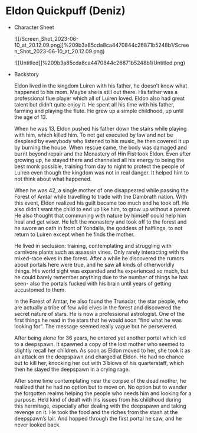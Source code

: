 # Eldon Quickpuff (Deniz)

- Character Sheet
    
    ![[/Screen_Shot_2023-06-10_at_20.12.09.png]]%209b3a85cda8ca4470844c26871b5248b1/Screen_Shot_2023-06-10_at_20.12.09.png)
    
    ![[Untitled]]%209b3a85cda8ca4470844c26871b5248b1/Untitled.png)
    
- Backstory
    
    Eldon lived in the kingdom Luiren with his father, he doesn’t know what happened to his mom. Maybe she is still out there. His father was a professional flue player which all of Luiren loved. Eldon also had great talent but didn’t quite enjoy it. He spent all his time with his father, farming and playing the flute. He grew up a simple childhood, up until the age of 13. 
    
    When he was 13, Eldon pushed his father down the stairs while playing with him, which killed him. To not get executed by law and not be despised by everybody who listened to his music, he then covered it up by burning the house. When rescue came, the body was damaged and burnt beyond repair and the Monastery of Hin Fist took Eldon. Even after growing up, he stayed there and channeled all his energy to being the best monk possible, training from day to night to protect the people of Luiren even though the kingdom was not in real danger. It helped him to not think about what happened.
    
    When he was 42, a single mother of one disappeared while passing the Forest of Amtar while travelling to trade with the Dambrath nation. With this event, Eldon realized his guilt became too much and he took off. He also didn’t want the child to end up like him, to grow up without a parent. He also thought that communing with nature by himself could help him heal and get wiser. He left the monastery and took off to the forest and he swore an oath in front of Yondalla, the goddess of halflings, to not return to Luiren except when he finds the mother.
    
    He lived in seclusion: training, contemplating and struggling with carnivore plants such as assassin vines. Only rarely interacting with the mixed-race elves in the forest. After a while he discovered the rumors about portals here were true, and he saw all kinds of otherworldly things. His world sight was expanded and he experienced so much, but he could barely remember anything due to the number of things he has seen- also the portals fucked with his brain until years of getting accustomed to them.
    
    In the Forest of Amtar, he also found the Trunadar, the star people, who are actually a tribe of few wild elves in the forest and discovered the secret nature of stars. He is now a professional astrologist. One of the first things he read in the stars that he would soon “find what he was looking for”. The message seemed really vague but he persevered.
    
    After being alone for 36 years, he entered yet another portal which led to a deepspawn. It spawned a copy of the lost mother who seemed to slightly recall her children. As soon as Eldon moved to her, she took it as an attack on the deepspawn and charged at Eldon. He had no chance but to kill her, knocking her out with 3 blows of his quarterstaff, which then he slayed the deepspawn in a crying rage.
    
    After some time contemplating near the corpse of the dead mother, he realized that he had no option but to move on. No option but to wander the forgotten realms helping the people who needs him and looking for a purpose. He’d kind of dealt with his issues from his childhood during this hermitage, especially after dealing with the deepspawn and taking revenge on it. He took the food and the riches from the stash at the deepspawn’s lair. And hopped through the first portal he saw, and he never looked back.